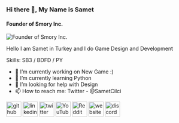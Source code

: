 ### Hi there 👋, My Name is Samet
#### Founder of Smory Inc.
![Founder of Smory Inc.](https://imgur.com/bfqOnMg.png)

Hello I am Samet in Turkey and I do Game Design and Development 

Skills: SB3 / BDFD / PY

- 🔭 I’m currently working on New Game :) 
- 🌱 I’m currently learning Python 
- 🤔 I’m looking for help with Design 
- 📫 How to reach me: Twitter - @SametCilci 


[<img src='https://cdn.jsdelivr.net/npm/simple-icons@3.0.1/icons/github.svg' alt='github' height='40'>](https://github.com/sametcilci)  [<img src='https://cdn.jsdelivr.net/npm/simple-icons@3.0.1/icons/linkedin.svg' alt='linkedin' height='40'>](https://www.linkedin.com/in/samet-çilci-250565232/)  [<img src='https://cdn.jsdelivr.net/npm/simple-icons@3.0.1/icons/twitter.svg' alt='twitter' height='40'>](https://twitter.com/SametCilci)  [<img src='https://cdn.jsdelivr.net/npm/simple-icons@3.0.1/icons/youtube.svg' alt='YouTube' height='40'>](https://www.youtube.com/channel/UCiDN-LK8oe6b4a5Q8fYH6Tg)  [<img src='https://cdn.jsdelivr.net/npm/simple-icons@3.0.1/icons/reddit.svg' alt='Reddit' height='40'>](https://www.reddit.com/user/SametCilci)  [<img src='https://cdn.jsdelivr.net/npm/simple-icons@3.0.1/icons/icloud.svg' alt='website' height='40'>](https://smoryinc.itch.io)  [<img src='https://cdn.jsdelivr.net/npm/simple-icons@3.0.1/icons/discord.svg' alt='discord' height='40'>](https://discord.gg/CKX3FhBdn2)  

